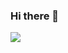 ### Hi there 👋

<!--
**storm-cpu/storm-cpu** is a ✨ _special_ ✨ repository because its `README.md` (this file) appears on your GitHub profile.

Here are some ideas to get you started:

- 🔭 I’m currently working on Be Solution
- 🌱 I’m currently learning Hutech Univercity
-->
<img src = "giphy.gif">
<img src = "https://github-readme-stats.vercel.app/api?username=storm-cpu&&show_icons=true&title_color=FF3F00&icon_color=FF3F00&text_color=343434&bg_color=FFFFFF>
